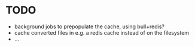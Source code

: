 # TODO

- background jobs to prepopulate the cache, using bull+redis?
- cache converted files in e.g. a redis cache instead of on the filesystem
- ...
